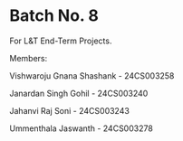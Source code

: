 # Batch No. 8
For L&amp;T End-Term Projects.

Members:

Vishwaroju Gnana Shashank - 24CS003258

Janardan Singh Gohil - 24CS003240

Jahanvi Raj Soni - 24CS003243

Ummenthala Jaswanth - 24CS003278
